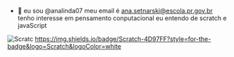 - 👋 eu sou @analinda07
meu email  é ana.setnarski@escola.pr.gov.br
tenho interesse em  pensamento conputacional 
eu entendo de scratch e javaScript

![Scratc](https://img.shields.io/badge/Scratch-4D97FF?style=for-the-badge&logo=Scratch&logoColor=white)
https://img.shields.io/badge/Scratch-4D97FF?style=for-the-badge&logo=Scratch&logoColor=white

